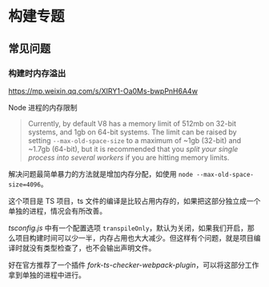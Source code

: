 # 构建专题

## 常见问题

### 构建时内存溢出

https://mp.weixin.qq.com/s/XIRY1-Oa0Ms-bwpPnH6A4w

Node 进程的内存限制

> Currently, by default V8 has a memory limit of 512mb on 32-bit systems, and 1gb on 64-bit systems. The limit can be raised by setting `--max-old-space-size` to a maximum of ~1gb (32-bit) and ~1.7gb (64-bit), but it is recommended that you _split your single process into several workers_ if you are hitting memory limits.

解决问题最简单暴力的方法就是增加内存分配，如使用 `node --max-old-space-size=4096`。

这个项目是 TS 项目，ts 文件的编译是比较占用内存的，如果把这部分独立成一个单独的进程，情况会有所改善。

_tsconfig.js_ 中有一个配置选项 `transpileOnly`，默认为关闭，如果我们开启，那么项目构建时间可以少一半，内存占用也大大减少。但这样有个问题，就是项目编译时就没有类型检查了，也不会输出声明文件。

好在官方推荐了一个插件 _fork-ts-checker-webpack-plugin_，可以将这部分工作拿到单独的进程中进行。










